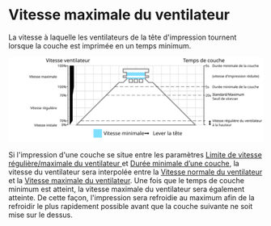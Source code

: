 Vitesse maximale du ventilateur
====
La vitesse à laquelle les ventilateurs de la tête d'impression tournent lorsque la couche est imprimée en un temps minimum.

![Quelle vitesse de ventilateur est utilisée où](../images/cool_fan_speed_fr.svg)

Si l'impression d'une couche se situe entre les paramètres [Limite de vitesse régulière/maximale du ventilateur
](cool_min_layer_time_fan_speed_max.md) et [Durée minimale d’une couche](cool_min_layer_time.md), la vitesse du ventilateur sera interpolée entre la [Vitesse normale du ventilateur](cool_fan_speed_min.md) et la [Vitesse maximale du ventilateur](cool_fan_speed_max.md). Une fois que le temps de couche minimum est atteint, la vitesse maximale du ventilateur sera également atteinte. De cette façon, l'impression sera refroidie au maximum afin de la refroidir le plus rapidement possible avant que la couche suivante ne soit mise sur le dessus.
